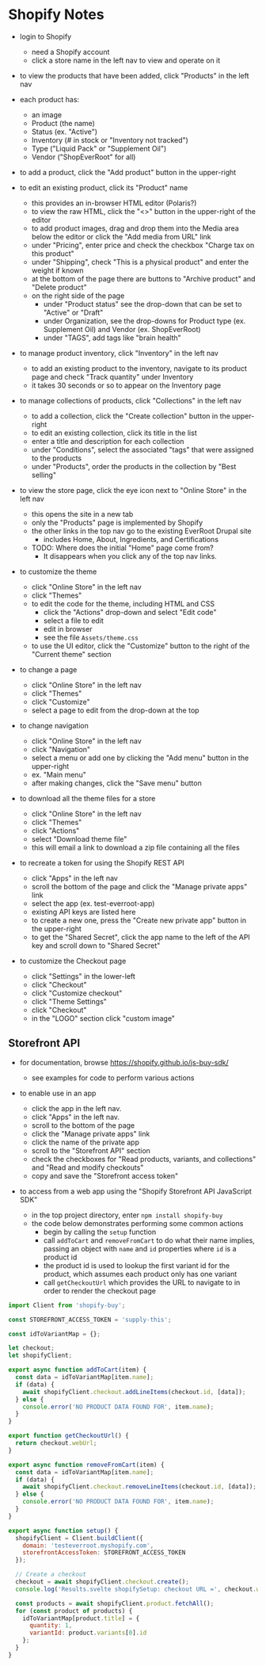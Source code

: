 # Shopify Notes

- login to Shopify

  - need a Shopify account
  - click a store name in the left nav to view and operate on it

- to view the products that have been added, click "Products" in the left nav
- each product has:
  - an image
  - Product (the name)
  - Status (ex. "Active")
  - Inventory (# in stock or "Inventory not tracked")
  - Type ("Liquid Pack" or "Supplement Oil")
  - Vendor ("ShopEverRoot" for all)
- to add a product, click the "Add product" button in the upper-right
- to edit an existing product, click its "Product" name

  - this provides an in-browser HTML editor (Polaris?)
  - to view the raw HTML,
    click the "<>" button in the upper-right of the editor
  - to add product images,
    drag and drop them into the Media area below the editor
    or click the "Add media from URL" link
  - under "Pricing", enter price and
    check the checkbox "Charge tax on this product"
  - under "Shipping", check "This is a physical product"
    and enter the weight if known
  - at the bottom of the page there are buttons to
    "Archive product" and "Delete product"
  - on the right side of the page
    - under "Product status" see the drop-down
      that can be set to "Active" or "Draft"
    - under Organization, see the drop-downs for
      Product type (ex. Supplement Oil) and
      Vendor (ex. ShopEverRoot)
    - under "TAGS", add tags like "brain health"

- to manage product inventory, click "Inventory" in the left nav

  - to add an existing product to the inventory, navigate to its product page
    and check "Track quantity" under Inventory
  - it takes 30 seconds or so to appear on the Inventory page

- to manage collections of products, click "Collections" in the left nav

  - to add a collection, click the "Create collection" button in the upper-right
  - to edit an existing collection, click its title in the list
  - enter a title and description for each collection
  - under "Conditions", select the associated "tags"
    that were assigned to the products
  - under "Products", order the products in the collection by "Best selling"

- to view the store page, click the eye icon
  next to "Online Store" in the left nav

  - this opens the site in a new tab
  - only the "Products" page is implemented by Shopify
  - the other links in the top nav go to the existing EverRoot Drupal site
    - includes Home, About, Ingredients, and Certifications
  - TODO: Where does the initial "Home" page come from?
    - It disappears when you click any of the top nav links.

- to customize the theme

  - click "Online Store" in the left nav
  - click "Themes"
  - to edit the code for the theme, including HTML and CSS
    - click the "Actions" drop-down and select "Edit code"
    - select a file to edit
    - edit in browser
    - see the file `Assets/theme.css`
  - to use the UI editor, click the "Customize" button
    to the right of the "Current theme" section

- to change a page

  - click "Online Store" in the left nav
  - click "Themes"
  - click "Customize"
  - select a page to edit from the drop-down at the top

- to change navigation

  - click "Online Store" in the left nav
  - click "Navigation"
  - select a menu or add one by clicking the "Add menu" button in the upper-right
  - ex. "Main menu"
  - after making changes, click the "Save menu" button

- to download all the theme files for a store

  - click "Online Store" in the left nav
  - click "Themes"
  - click "Actions"
  - select "Download theme file"
  - this will email a link to download a zip file containing all the files

- to recreate a token for using the Shopify REST API

  - click "Apps" in the left nav
  - scroll the bottom of the page and click the "Manage private apps" link
  - select the app (ex. test-everroot-app)
  - existing API keys are listed here
  - to create a new one, press the
    "Create new private app" button in the upper-right
  - to get the "Shared Secret", click the app name to the left of the API key
    and scroll down to "Shared Secret"

- to customize the Checkout page
  - click "Settings" in the lower-left
  - click "Checkout"
  - click "Customize checkout"
  - click "Theme Settings"
  - click "Checkout"
  - in the "LOGO" section click "custom image"

## Storefront API

- for documentation, browse <https://shopify.github.io/js-buy-sdk/>

  - see examples for code to perform various actions

- to enable use in an app

  - click the app in the left nav.
  - click "Apps" in the left nav.
  - scroll to the bottom of the page
  - click the "Manage private apps" link
  - click the name of the private app
  - scroll to the "Storefront API" section
  - check the checkboxes for "Read products, variants, and collections"
    and "Read and modify checkouts"
  - copy and save the "Storefront access token"

- to access from a web app using the "Shopify Storefront API JavaScript SDK"

  - in the top project directory, enter `npm install shopify-buy`
  - the code below demonstrates performing some common actions
    - begin by calling the `setup` function
    - call `addToCart` and `removeFromCart` to do what their name implies,
      passing an object with `name` and `id` properties
      where `id` is a product id
    - the product id is used to lookup the first variant id for the product,
      which assumes each product only has one variant
    - call `getCheckoutUrl` which provides the URL to navigate to
      in order to render the checkout page

```js
import Client from 'shopify-buy';

const STOREFRONT_ACCESS_TOKEN = 'supply-this';

const idToVariantMap = {};

let checkout;
let shopifyClient;

export async function addToCart(item) {
  const data = idToVariantMap[item.name];
  if (data) {
    await shopifyClient.checkout.addLineItems(checkout.id, [data]);
  } else {
    console.error('NO PRODUCT DATA FOUND FOR', item.name);
  }
}

export function getCheckoutUrl() {
  return checkout.webUrl;
}

export async function removeFromCart(item) {
  const data = idToVariantMap[item.name];
  if (data) {
    await shopifyClient.checkout.removeLineItems(checkout.id, [data]);
  } else {
    console.error('NO PRODUCT DATA FOUND FOR', item.name);
  }
}

export async function setup() {
  shopifyClient = Client.buildClient({
    domain: 'testeverroot.myshopify.com',
    storefrontAccessToken: STOREFRONT_ACCESS_TOKEN
  });

  // Create a checkout
  checkout = await shopifyClient.checkout.create();
  console.log('Results.svelte shopifySetup: checkout URL =', checkout.webUrl);

  const products = await shopifyClient.product.fetchAll();
  for (const product of products) {
    idToVariantMap[product.title] = {
      quantity: 1,
      variantId: product.variants[0].id
    };
  }
}
```
